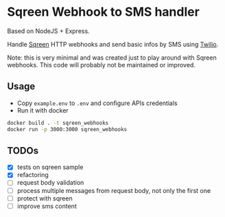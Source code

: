 # Sqreen Webhook to SMS handler
Based on NodeJS + Express.

Handle [Sqreen](https://www.sqreen.com) HTTP webhooks and send basic infos by SMS using [Twilio](https://www.twilio.com).

Note: this is very minimal and was created just to play around with Sqreen webhooks. This code will probably not be maintained or improved.

## Usage
- Copy `example.env` to `.env` and configure APIs credentials
- Run it with docker
```bash
docker build . -t sqreen_webhooks
docker run -p 3000:3000 sqreen_webhooks
```

## TODOs
- [x] tests on sqreen sample
- [x] refactoring
- [ ] request body validation
- [ ] process multiple messages from request body, not only the first one
- [ ] protect with sqreen
- [ ] improve sms content
